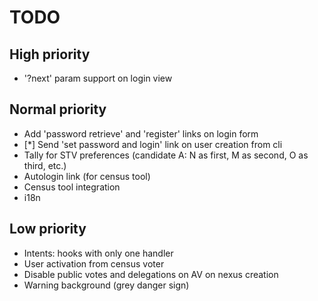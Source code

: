 # TODO

## High priority

- '?next' param support on login view

## Normal priority

- Add 'password retrieve' and 'register' links on login form
- [*] Send 'set password and login' link on user creation from cli
- Tally for STV preferences (candidate A: N as first, M as second, O as third, etc.)
- Autologin link (for census tool)
- Census tool integration
- i18n

## Low priority

- Intents: hooks with only one handler
- User activation from census voter
- Disable public votes and delegations on AV on nexus creation
- Warning background (grey danger sign)
